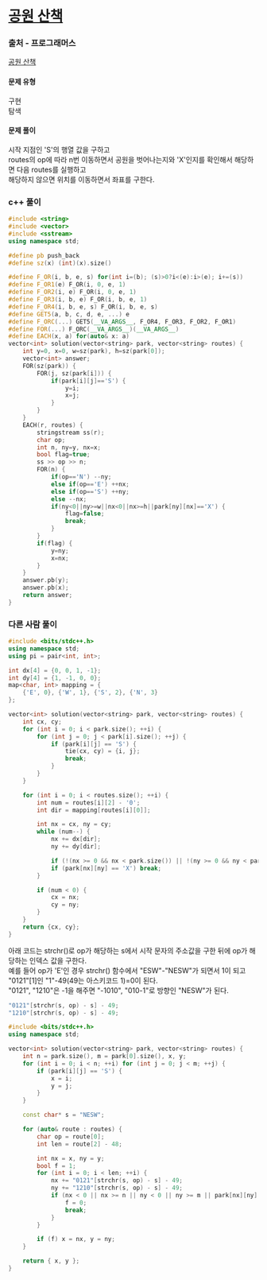 # [공원 산책](https://school.programmers.co.kr/learn/courses/30/lessons/172928)

### 출처 - 프로그래머스
[공원 산책](https://school.programmers.co.kr/learn/courses/30/lessons/172928)

#### 문제 유형
구현  
탐색

#### 문제 풀이
시작 지점인 'S'의 행열 값을 구하고  
routes의 op에 따라 n번 이동하면서 공원을 벗어나는지와 'X'인지를 확인해서 해당하면 다음 routes를 실행하고  
해당하지 않으면 위치를 이동하면서 좌표를 구한다.

### c++ 풀이
```c++
#include <string>
#include <vector>
#include <sstream>
using namespace std;

#define pb push_back
#define sz(x) (int)(x).size()

#define F_OR(i, b, e, s) for(int i=(b); (s)>0?i<(e):i>(e); i+=(s))
#define F_OR1(e) F_OR(i, 0, e, 1)
#define F_OR2(i, e) F_OR(i, 0, e, 1)
#define F_OR3(i, b, e) F_OR(i, b, e, 1)
#define F_OR4(i, b, e, s) F_OR(i, b, e, s)
#define GET5(a, b, c, d, e, ...) e
#define F_ORC(...) GET5(__VA_ARGS__, F_OR4, F_OR3, F_OR2, F_OR1)
#define FOR(...) F_ORC(__VA_ARGS__)(__VA_ARGS__)
#define EACH(x, a) for(auto& x: a)
vector<int> solution(vector<string> park, vector<string> routes) {
    int y=0, x=0, w=sz(park), h=sz(park[0]);
    vector<int> answer;
    FOR(sz(park)) {
        FOR(j, sz(park[i])) {
            if(park[i][j]=='S') {
                y=i;
                x=j;
            }
        }
    }    
    EACH(r, routes) {
        stringstream ss(r);
        char op;
        int n, ny=y, nx=x;
        bool flag=true;
        ss >> op >> n;        
        FOR(n) {
            if(op=='N') --ny;
            else if(op=='E') ++nx;
            else if(op=='S') ++ny;
            else --nx;            
            if(ny<0||ny>=w||nx<0||nx>=h||park[ny][nx]=='X') {
                flag=false;
                break;
            }
        }    
        if(flag) {
            y=ny;
            x=nx;
        }
    }
    answer.pb(y);
    answer.pb(x);
    return answer;
}
```

### 다른 사람 풀이
```c++
#include <bits/stdc++.h>
using namespace std;
using pi = pair<int, int>;

int dx[4] = {0, 0, 1, -1};
int dy[4] = {1, -1, 0, 0};
map<char, int> mapping = {
    {'E', 0}, {'W', 1}, {'S', 2}, {'N', 3}
};

vector<int> solution(vector<string> park, vector<string> routes) {
    int cx, cy;
    for (int i = 0; i < park.size(); ++i) {
        for (int j = 0; j < park[i].size(); ++j) {
            if (park[i][j] == 'S') {
                tie(cx, cy) = {i, j};
                break;
            }
        }
    }

    for (int i = 0; i < routes.size(); ++i) {
        int num = routes[i][2] - '0';
        int dir = mapping[routes[i][0]];

        int nx = cx, ny = cy;
        while (num--) {
            nx += dx[dir];
            ny += dy[dir];

            if (!(nx >= 0 && nx < park.size()) || !(ny >= 0 && ny < park[0].size())) break;
            if (park[nx][ny] == 'X') break;
        }

        if (num < 0) {
            cx = nx;
            cy = ny;
        }
    }
    return {cx, cy};
}
```

아래 코드는 strchr()로 op가 해당하는 s에서 시작 문자의 주소값을 구한 뒤에 op가 해당하는 인덱스 값을 구한다.  
예를 들어 op가 'E'인 경우 strchr() 함수에서 "ESW"-"NESW"가 되면서 1이 되고 "0121"[1]인 "1"-49(49는 아스키코드 1)=0이 된다.  
"0121", "1210"은 -1을 해주면 "-1010", "010-1"로 방향인 "NESW"가 된다.
```c++
"0121"[strchr(s, op) - s] - 49;
"1210"[strchr(s, op) - s] - 49;
```

```c++
#include <bits/stdc++.h>
using namespace std;

vector<int> solution(vector<string> park, vector<string> routes) {
    int n = park.size(), m = park[0].size(), x, y;
    for (int i = 0; i < n; ++i) for (int j = 0; j < m; ++j) {
        if (park[i][j] == 'S') {
            x = i;
            y = j;
        }
    }

    const char* s = "NESW";

    for (auto& route : routes) {
        char op = route[0];
        int len = route[2] - 48;

        int nx = x, ny = y;
        bool f = 1;
        for (int i = 0; i < len; ++i) {
            nx += "0121"[strchr(s, op) - s] - 49;
            ny += "1210"[strchr(s, op) - s] - 49;
            if (nx < 0 || nx >= n || ny < 0 || ny >= m || park[nx][ny] == 'X') {
                f = 0;
                break;
            }
        }

        if (f) x = nx, y = ny;
    }

    return { x, y };
}
```
